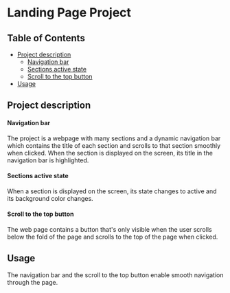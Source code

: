 # Landing Page Project

## Table of Contents

* [Project description](#project-description)
  * [Navigation bar](#navigation-bar)
  * [Sections active state](#sections-active-state)
  * [Scroll to the top button](scroll-to-the-top-button)
* [Usage](#usage)

## Project description

  #### Navigation bar

  The project is a webpage with many sections and a dynamic navigation bar which contains the title of each section and scrolls to that section smoothly when clicked. When the section is displayed on the screen, its title in the navigation bar is highlighted.

  #### Sections active state

  When a section is displayed on the screen, its state changes to active and its background color changes.

  #### Scroll to the top button

  The web page contains a button that's only visible when the user scrolls below the fold of the page and scrolls to the top of the page when clicked.

## Usage

The navigation bar and the scroll to the top button enable smooth navigation through the page.
